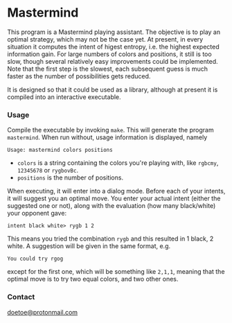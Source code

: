 # Mastermind #

This program is a Mastermind playing assistant. The objective is to play an optimal strategy, which may not be the case yet. At present, in every situation it computes the intent of higest entropy, i.e. the highest expected information gain. For large numbers of colors and positions, it still is too slow, though several relatively easy improvements could be implemented. Note that the first step is the slowest, each subsequent guess is much faster as the number of possibilities gets reduced.

It is designed so that it could be used as a library, although at present it is compiled into an interactive executable.

### Usage ###

Compile the executable by invoking `make`. This will generate the program `mastermind`. When run without, usage information is displayed, namely 

    Usage: mastermind colors positions

* `colors` is a string containing the colors you're playing with, like `rgbcmy`, `12345678` or `rygbovBc`.
* `positions` is the number of positions.

When executing, it will enter into a dialog mode. Before each of your intents, it will suggest you an optimal move. You enter your actual intent (either the suggested one or not), along with the evaluation (how many black/white) your opponent gave:

    intent black white> rygb 1 2

This means you tried the combination `rygb` and this resulted in 1 black, 2 white. A suggestion will be given in the same format, e.g.

    You could try rgog

except for the first one, which will be something like `2,1,1`, meaning that the optimal move is to try two equal colors, and two other ones.

### Contact ###

doetoe@protonmail.com
